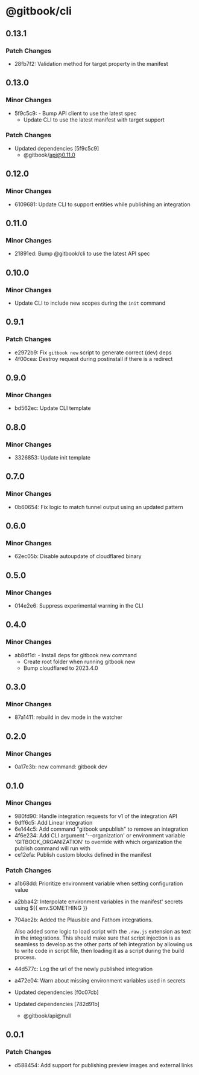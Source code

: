 # @gitbook/cli

## 0.13.1

### Patch Changes

-   28fb7f2: Validation method for target property in the manifest

## 0.13.0

### Minor Changes

-   5f9c5c9: - Bump API client to use the latest spec
    -   Update CLI to use the latest manifest with target support

### Patch Changes

-   Updated dependencies [5f9c5c9]
    -   @gitbook/api@0.11.0

## 0.12.0

### Minor Changes

-   6109681: Update CLI to support entities while publishing an integration

## 0.11.0

### Minor Changes

-   21891ed: Bump @gitbook/cli to use the latest API spec

## 0.10.0

### Minor Changes

-   Update CLI to include new scopes during the `init` command

## 0.9.1

### Patch Changes

-   e2972b9: Fix `gitbook new` script to generate correct (dev) deps
-   4f00cea: Destroy request during postinstall if there is a redirect

## 0.9.0

### Minor Changes

-   bd562ec: Update CLI template

## 0.8.0

### Minor Changes

-   3326853: Update init template

## 0.7.0

### Minor Changes

-   0b60654: Fix logic to match tunnel output using an updated pattern

## 0.6.0

### Minor Changes

-   62ec05b: Disable autoupdate of cloudflared binary

## 0.5.0

### Minor Changes

-   014e2e6: Suppress experimental warning in the CLI

## 0.4.0

### Minor Changes

-   ab8df1d: - Install deps for gitbook new command
    -   Create root folder when running gitbook new
    -   Bump cloudflared to 2023.4.0

## 0.3.0

### Minor Changes

-   87a1411: rebuild in dev mode in the watcher

## 0.2.0

### Minor Changes

-   0a17e3b: new command: gitbook dev

## 0.1.0

### Minor Changes

-   980fd90: Handle integration requests for v1 of the integration API
-   9dff6c5: Add Linear integration
-   6e144c5: Add command "gitbook unpublish" to remove an integration
-   4f6e234: Add CLI argument '--organization' or environment variable 'GITBOOK_ORGANIZATION' to override with which organization the publish command will run with
-   ce12efa: Publish custom blocks defined in the manifest

### Patch Changes

-   a1b68dd: Prioritize environment variable when setting configuration value
-   a2bba42: Interpolate environment variables in the manifest' secrets using \${{ env.SOMETHING }}
-   704ae2b: Added the Plausible and Fathom integrations.

    Also added some logic to load script with the `.raw.js` extension as text in the integrations. This should make sure
    that script injection is as seamless to develop as the other parts of teh integration by allowing us to write code
    in script file, then loading it as a script during the build process.

-   44d577c: Log the url of the newly published integration
-   a472e04: Warn about missing environment variables used in secrets
-   Updated dependencies [f0c07cb]
-   Updated dependencies [782d91b]
    -   @gitbook/api@null

## 0.0.1

### Patch Changes

-   d588454: Add support for publishing preview images and external links
